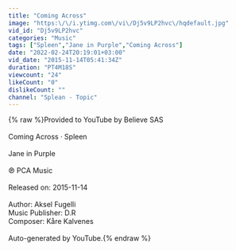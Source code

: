 ```yaml
---
title: "Coming Across"
image: "https:\/\/i.ytimg.com\/vi\/Dj5v9LP2hvc\/hqdefault.jpg"
vid_id: "Dj5v9LP2hvc"
categories: "Music"
tags: ["Spleen","Jane in Purple","Coming Across"]
date: "2022-02-24T20:19:01+03:00"
vid_date: "2015-11-14T05:41:34Z"
duration: "PT4M18S"
viewcount: "24"
likeCount: "0"
dislikeCount: ""
channel: "Splean - Topic"
---
```

{% raw %}Provided to YouTube by Believe SAS<br /><br />Coming Across · Spleen<br /><br />Jane in Purple<br /><br />℗ PCA Music<br /><br />Released on: 2015-11-14<br /><br />Author: Aksel Fugelli<br />Music Publisher: D.R<br />Composer: Kåre Kalvenes<br /><br />Auto-generated by YouTube.{% endraw %}
